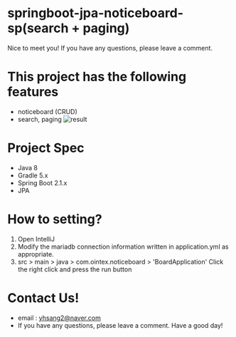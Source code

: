 # springboot-jpa-noticeboard-sp(search + paging)
Nice to meet you! If you have any questions, please leave a comment.

# This project has the following features
- noticeboard (CRUD)
- search, paging
![result](https://user-images.githubusercontent.com/17843257/125167588-529ce200-e1dc-11eb-8dbf-3d8eb5515024.png)


# Project Spec
- Java 8
- Gradle 5.x
- Spring Boot 2.1.x
- JPA

# How to setting?
1. Open IntelliJ
2. Modify the mariadb connection information written in application.yml as appropriate.
6. src > main > java > com.ointex.noticeboard > 'BoardApplication' Click the right click and press the run button

# Contact Us!
- email : yhsang2@naver.com
- If you have any questions, please leave a comment. Have a good day!

